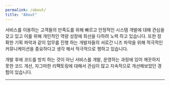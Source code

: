 ```yaml
---
permalink: /about/
title: "About"
---
```


서비스를 이용하는 고객들의 만족도를 위해 빠르고 안정적인 시스템 개발에 대해 관심을 갖고 있고 이를 위해 개인적인 역량 성장에 최선을 다하려 노력 하고 있습니다. 또한 정확한 기획 파악과 같이 업무를 진행 하는 개발자들의 서로간 니즈 파악을 위해 적극적인 커뮤니케이션을 중요하다고 생각 해서 적극적으로 행하고 있습니다.

개발 후에 코드를 방치 하는 것이 아닌 서비스를 개발, 운영하는 과정에 있어 깨끗하지 못한 코드 개선, 자그마한 리팩토링에 대해서 관심이 많고 지속적으로 개선해보았던 경험이 있습니다. 

---
